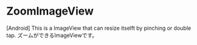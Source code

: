 ZoomImageView
=============

[Android] This is a ImageView that can resize itselft by pinching or double tap. ズームができるImageViewです。
